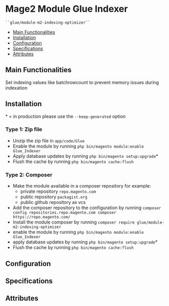 # Mage2 Module Glue Indexer

    ``glue/module-m2-indexing-optimizer``

 - [Main Functionalities](#markdown-header-main-functionalities)
 - [Installation](#markdown-header-installation)
 - [Configuration](#markdown-header-configuration)
 - [Specifications](#markdown-header-specifications)
 - [Attributes](#markdown-header-attributes)


## Main Functionalities
Set indexing values like batchrowcount to prevent memory issues during indexation

## Installation
\* = in production please use the `--keep-generated` option

### Type 1: Zip file

 - Unzip the zip file in `app/code/Glue`
 - Enable the module by running `php bin/magento module:enable Glue_Indexer`
 - Apply database updates by running `php bin/magento setup:upgrade`\*
 - Flush the cache by running `php bin/magento cache:flush`

### Type 2: Composer

 - Make the module available in a composer repository for example:
    - private repository `repo.magento.com`
    - public repository `packagist.org`
    - public github repository as vcs
 - Add the composer repository to the configuration by running `composer config repositories.repo.magento.com composer https://repo.magento.com/`
 - Install the module composer by running `composer require glue/module-m2-indexing-optimizer`
 - enable the module by running `php bin/magento module:enable Glue_Indexer`
 - apply database updates by running `php bin/magento setup:upgrade`\*
 - Flush the cache by running `php bin/magento cache:flush`


## Configuration




## Specifications




## Attributes



